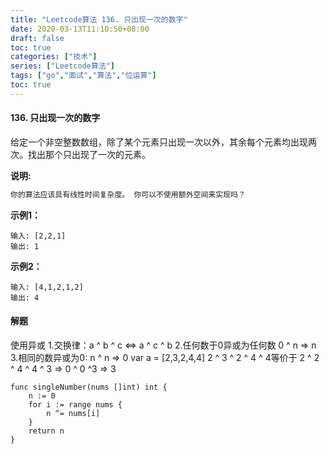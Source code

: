 ```yaml
---
title: "Leetcode算法 136. 只出现一次的数字"
date: 2020-03-13T11:10:50+08:00
draft: false
toc: true
categories: ["技术"]
series: ["Leetcode算法"]
tags: ["go","面试","算法","位运算"]
toc: true
---
```


#### 136. 只出现一次的数字

给定一个非空整数数组，除了某个元素只出现一次以外，其余每个元素均出现两次。找出那个只出现了一次的元素。

**说明:**

``` txt
你的算法应该具有线性时间复杂度。 你可以不使用额外空间来实现吗？

```

**示例1：**
``` golang
输入: [2,2,1]
输出: 1
```

**示例2：**

``` golang
输入: [4,1,2,1,2]
输出: 4
```

#### 解题

使用异或
1.交换律：a ^ b ^ c <=> a ^ c ^ b
2.任何数于0异或为任何数 0 ^ n => n
3.相同的数异或为0: n ^ n => 0
var a = [2,3,2,4,4]
2 ^ 3 ^ 2 ^ 4 ^ 4等价于 2 ^ 2 ^ 4 ^ 4 ^ 3 => 0 ^ 0 ^3 => 3


``` golang
func singleNumber(nums []int) int {
	n := 0
	for i := range nums {
		n ^= nums[i]
	}
	return n
}

```